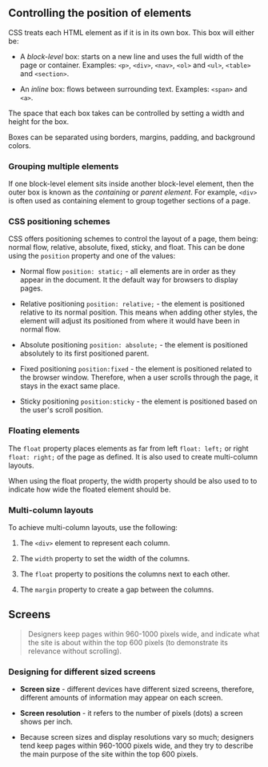 ## Controlling the position of elements

CSS treats each HTML element as if it is in its own box. This box will either be:

* A *block-level* box: starts on a new line and uses the full width of the page or container. Examples: `<p>`, `<div>`, `<nav>`, `<ol>` and `<ul>`, `<table>` and `<section>`.

* An *inline* box: flows between surrounding text. Examples: `<span>` and `<a>`.

The space that each box takes can be controlled by setting a width and height for the box.

Boxes can be separated using borders, margins, padding, and background colors.

### Grouping multiple elements

If one block-level element sits inside another block-level element, then the outer box is known as the *containing* or *parent element*. For example, `<div>` is often used as containing element to group together sections of a page.

### CSS positioning schemes

CSS offers positioning schemes to control the layout of a page, them being: normal flow, relative, absolute, fixed, sticky, and float. This can be done using the `position` property and one of the values:

* Normal flow `position: static;` - all elements are in order as they appear in the document. It the default way for browsers to display pages.

* Relative positioning `position: relative;` - the element is positioned relative to its normal position. This means when adding other styles, the element will adjust its positioned from where it would have been in normal flow.

* Absolute positioning `position: absolute;` - the element is positioned absolutely to its first positioned parent.

* Fixed positioning `position:fixed` - the element is positioned related to the browser window. Therefore, when a user scrolls through the page, it stays in the exact same place.

* Sticky positioning `position:sticky` -  the element is positioned based on the user's scroll position.

### Floating elements

The `float` property places elements as far from left `float: left;` or right `float: right;` of the page as defined. It is also used to create multi-column layouts.

When using the float property, the width property should be also used to to indicate how wide the floated element should be.

### Multi-column layouts

To achieve multi-column layouts, use the following:

1. The `<div>` element to represent each column.

2. The `width` property to set the width of the columns.

3. The `float` property to positions the columns next to each other.

4. The `margin` property to create a gap between the columns.


## Screens

> Designers keep pages within 960-1000 pixels wide, and indicate what the site is about within the top 600 pixels (to demonstrate its relevance without scrolling).

### Designing for different sized screens

* **Screen size** - different devices have different sized screens, therefore, different amounts of information may appear on each screen.

* **Screen resolution** - it refers to the number of pixels (dots) a screen shows per inch.

* Because screen sizes and display resolutions vary so much; designers tend keep pages within 960-1000 pixels wide, and they try to describe the main purpose of the site within the top 600 pixels.
